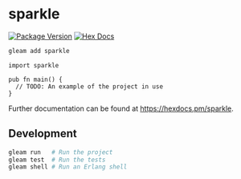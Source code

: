 # sparkle

[![Package Version](https://img.shields.io/hexpm/v/sparkle)](https://hex.pm/packages/sparkle)
[![Hex Docs](https://img.shields.io/badge/hex-docs-ffaff3)](https://hexdocs.pm/sparkle/)

```sh
gleam add sparkle
```
```gleam
import sparkle

pub fn main() {
  // TODO: An example of the project in use
}
```

Further documentation can be found at <https://hexdocs.pm/sparkle>.

## Development

```sh
gleam run   # Run the project
gleam test  # Run the tests
gleam shell # Run an Erlang shell
```
